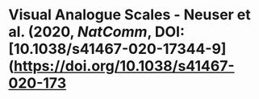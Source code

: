 # Visual Analogue Scales - Neuser et al. (2020, *NatComm*, DOI: [10.1038/s41467-020-17344-9](https://doi.org/10.1038/s41467-020-173




